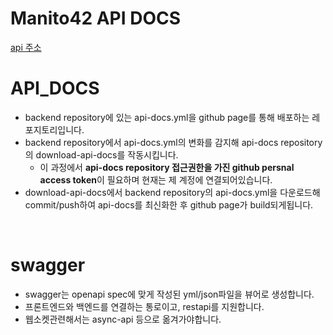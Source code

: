 # Manito42 API DOCS

[api 주소](https://manito42.github.io/api-docs/)


# API_DOCS

- backend repository에 있는 api-docs.yml을 github page를 통해 배포하는 레포지토리입니다.
- backend repository에서 api-docs.yml의 변화를 감지해 api-docs repository의 download-api-docs를 작동시킵니다.
  - 이 과정에서 **api-docs repository 접근권한을 가진 github persnal access token**이 필요하며 현재는 제 계정에 연결되어있습니다.
- download-api-docs에서 backend repository의 api-docs.yml을 다운로드해 commit/push하여 api-docs를 최신화한 후 github page가 build되게됩니다.



<br>


# swagger

- swagger는 openapi spec에 맞게 작성된 yml/json파일을 뷰어로 생성합니다.  
- 프론트엔드와 백엔드를 연결하는 통로이고, restapi를 지원합니다.
- 웹소켓관련해서는 async-api 등으로 옮겨가야합니다.

